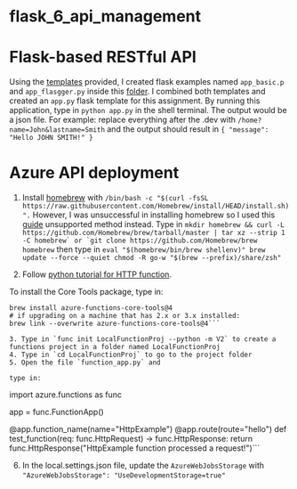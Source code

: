 # flask_6_api_management

# Flask-based RESTful API
Using the [templates](https://github.com/hantswilliams/HHA_504_2023/tree/main/WK6/code/flask) provided, I created flask examples named `app_basic.p` and `app_flasgger.py` inside this [folder](https://github.com/EugeneHsiung/flask_6_api_management/tree/main/examples.py). I combined both templates and created an `app.py` flask template for this assignment. By running this application, type in `python app.py` in the shell terminal. The output would be a json file. For example: replace everything after the .dev with `/home?name=John&lastname=Smith` and the output should result in `{
  "message": "Hello JOHN SMITH!"
}`

# Azure API deployment
1. Install [homebrew](https://brew.sh/) with ```/bin/bash -c "$(curl -fsSL https://raw.githubusercontent.com/Homebrew/install/HEAD/install.sh)".``` However, I was unsuccessful in installing homebrew so I used this [guide](https://docs.brew.sh/Installation) unsupported method instead. Type in ```mkdir homebrew && curl -L https://github.com/Homebrew/brew/tarball/master | tar xz --strip 1 -C homebrew` or `git clone https://github.com/Homebrew/brew homebrew``` then type in ```eval "$(homebrew/bin/brew shellenv)"
brew update --force --quiet
chmod -R go-w "$(brew --prefix)/share/zsh"```

2. Follow [python tutorial for HTTP function](https://learn.microsoft.com/en-us/azure/azure-functions/create-first-function-cli-python?tabs=macos%2Cbash%2Cazure-cli&pivots=python-mode-decorators).

To install the Core Tools package, type in:

```brew tap azure/functions
brew install azure-functions-core-tools@4
# if upgrading on a machine that has 2.x or 3.x installed:
brew link --overwrite azure-functions-core-tools@4```

3. Type in `func init LocalFunctionProj --python -m V2` to create a functions project in a folder named LocalFunctionProj
4. Type in `cd LocalFunctionProj` to go to the project folder
5. Open the file `function_app.py` and

type in:

```
import azure.functions as func

app = func.FunctionApp()

@app.function_name(name="HttpExample")
@app.route(route="hello")
def test_function(req: func.HttpRequest) -> func.HttpResponse:
    return func.HttpResponse("HttpExample function processed a request!")```

6. In the local.settings.json file, update the `AzureWebJobsStorage` with `"AzureWebJobsStorage": "UseDevelopmentStorage=true"`

